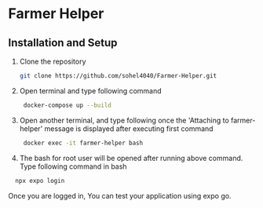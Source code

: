# Farmer Helper

## Installation and Setup

1. Clone the repository

   ```bash
   git clone ﻿https://github.com/sohel4040/Farmer-Helper.git 
   ```

2. Open terminal and type following command

   ```bash
    docker-compose up --build
   ```
3. Open another terminal, and type following once the 'Attaching to farmer-helper' message is displayed after executing first command

   ```bash
    docker exec -it farmer-helper bash
   ```
   
4. The bash for root user will be opened after running above command. Type following command in bash
  
  ```bash
    npx expo login
   ```

Once you are logged in, You can test your application using expo go.




